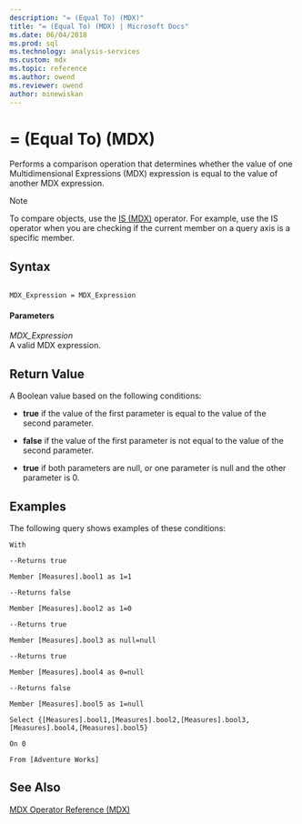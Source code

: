 ```yaml
---
description: "= (Equal To) (MDX)"
title: "= (Equal To) (MDX) | Microsoft Docs"
ms.date: 06/04/2018
ms.prod: sql
ms.technology: analysis-services
ms.custom: mdx
ms.topic: reference
ms.author: owend
ms.reviewer: owend
author: minewiskan
---
```

# = (Equal To) (MDX)


  Performs a comparison operation that determines whether the value of one Multidimensional Expressions (MDX) expression is equal to the value of another MDX expression.  
  
> [!NOTE]  
>  To compare objects, use the [IS &#40;MDX&#41;](../mdx/is-mdx.md) operator. For example, use the IS operator when you are checking if the current member on a query axis is a specific member.  
  
## Syntax  
  
```  
  
MDX_Expression = MDX_Expression   
```  
  
#### Parameters  
 *MDX_Expression*  
 A valid MDX expression.  
  
## Return Value  
 A Boolean value based on the following conditions:  
  
-   **true** if the value of the first parameter is equal to the value of the second parameter.  
  
-   **false** if the value of the first parameter is not equal to the value of the second parameter.  
  
-   **true** if both parameters are null, or one parameter is null and the other parameter is 0.  
  
## Examples  
 The following query shows examples of these conditions:  
  
 `With`  
  
 `--Returns true`  
  
 `Member [Measures].bool1 as 1=1`  
  
 `--Returns false`  
  
 `Member [Measures].bool2 as 1=0`  
  
 `--Returns true`  
  
 `Member [Measures].bool3 as null=null`  
  
 `--Returns true`  
  
 `Member [Measures].bool4 as 0=null`  
  
 `--Returns false`  
  
 `Member [Measures].bool5 as 1=null`  
  
 `Select {[Measures].bool1,[Measures].bool2,[Measures].bool3,[Measures].bool4,[Measures].bool5}`  
  
 `On 0`  
  
 `From [Adventure Works]`  
  
## See Also  
 [MDX Operator Reference &#40;MDX&#41;](../mdx/mdx-operator-reference-mdx.md)  
  
  
